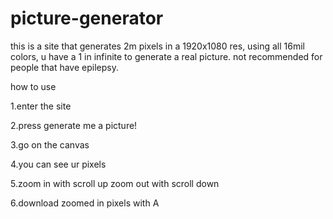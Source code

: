 # picture-generator
this is a site that generates 2m pixels in a 1920x1080 res, using all 16mil colors, u have a 1 in infinite to generate a real picture. not recommended for people that have epilepsy.

how to use

1.enter the site

2.press generate me a picture!

3.go on the canvas

4.you can see ur pixels

5.zoom in with scroll up
zoom out with scroll down

6.download zoomed in pixels with A
